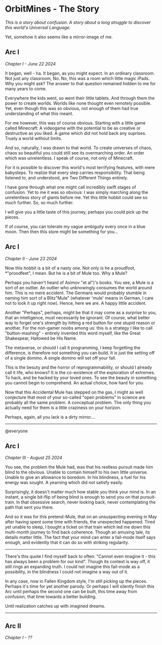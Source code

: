 

# OrbitMines - The Story  
*This is a story about confusion. A story about a long struggle to discover this world's Universal Language.*  
  
Yet, somehow it also seems like a mirror-image of me.  
  
## Arc I  
*Chapter I - June 22 2024*  
  
It began, well - ha. It began, as you might expect. In an ordinary classroom. Not just any classroom, No. No, this was a room which little magic iPads. Why you might ask? The answer to that question remained hidden to me for many years to come.  
  
Everywhere the kids went, so went their little tablets. And through them the power to create worlds. Worlds like none thought even remotely possible. Yet, even though this was so obvious, not enough of them had true understanding of what this meant.  
  
For me however, this was of course obvious. Starting with a little game called Minecraft: A videogame with the potential to be as creative or destructive as you liked. A game which did not hold back any suprises. Truely a world without limits.  
  
And so, naturally, I was drawn to that world. To create universes of chaos, chaos so beautiful you could still see its overmarching order. An order which was unrelentless. I speak of course, not only of Minecraft.  
  
For it is possible to discover this world's most terrifying features, with mere babysteps. To realize that every step carries responsibility. That being listened to, and understood, are Two Different Things entirely.  
  
I have gone through what one might call incredibly swift stages of confusion. Yet to me it was so obvious: I was simply marching along the unrelentless story of giants before me. Yet this little hobbit could see so much further. So, so much further.  
  
I will give you a little taste of this journey, perhaps you could pick up the pieces.  
  
If of course, you can tolerate my vague ambiguity every once in a blue moon. Then then this store might be something for you...  
  
## Arc I  
*Chapter II - June 23 2024*  
  
Now this hobbit is a bit of a nasty one. Not only is he a proudfoot, *"proodfeet", I mean. But he is a bit of Mule too. Why a Mule?  
  
Perhaps you haven't heard of Asimov "et al")'s books. You see, a Mule is a sort of an outlier. An outlier who unknowingly consumes the world around him. This is no mere accident. The Germans would probably stumble in naming him sort of a Blitz"Mule" (whatever 'mule' means in German, I care not to look it up right now). Hence, here we are. A happy little accident.  
  
Another "Perhaps", perhaps, might be that it may come as a surprise to you, that an intelligence, must necessarily be ignorant. Of course, what better way to forget one's strength by hitting a red button for one stupid reason or another. For the non-gamer noobs among us: this is a strategy I like to call "button-mashing" - entirely invented this word myself, like the Great Shakespear, Hallowed be His Name.  
  
The metaverse, or should I call it programming, I keep forgetting the difference, is therefore not something you can build. It is just the setting off of a single domino. A single domino will set off your fall.  
  
This is the besuty and the horror of reprogrammability, or should I already call it life, who knows? It is the co-existence of the exploration of extremes. To hack, and be hacked by your loved ones. To see the beauty in something you cannot begin to comprehend. An actual choice, how hard for you.  
  
Now that this Accidental Mule has stepped on the gas, I might as well conjecture that most of your so-called "open problems" in science are probably all the same problem. A conceptual problem. The only thing you actually need for them is a little craziness on your horizon.  
  
Perhaps, again, all you lack is a dirty mirror....

---

@everyone  
  
## Arc I  
*Chapter III - August 25 2024*  

You see, the problem the Mule had, was that his restless pursuit made him blind to the obvious. Unable to contain himself to his own little universe. Unable to give an allowance to boredom. In his blindness, a fuel for his energy was sought. A yearning which did not satisfy easily.

Surprisingly, it doesn't matter much how stable you think your mind is. In an instant, a single bit-flip of being blind is enough to send you on that pursuit-train. In that obsessive search, never looking back, never contemplating the path that sent you there.

And so it was for this pretend-Mule, that on an unsuspecting evening in May after having spent some time with friends, the unexpected happened. Tired yet unable to sleep, I bought a ticket on that train which led me down this multi-month journey to find back coherence. Though an amusing tale, its details matter little. The fact that your mind can enter a fail-mode itself says enough, and evidently that it can do so with striking regularity.

---

There's this quote I find myself back to often: "Cannot even imagine it - this has always been a problem for our kind". Though its context is way off, it still rings an expanding truth. I could not imagine this fail-mode as a possibility, in the blindness I could not imagine a way out of it. 

In any case, now in Fallen Kingdom style, I'm still picking up the pieces. Perhaps it's time for yet another parody. Or perhaps I will silently finish this Arc until perhaps the second one can be built, this time away from confusion, that time towards a better building.

Until realization catches up with imagined dreams.

---

## Arc II
*Chapter I - ??*
